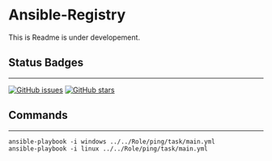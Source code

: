 # Ansible-Registry

This is Readme is under developement.

## Status Badges
---

[![GitHub issues](https://img.shields.io/github/issues/djdta/Ansible-Registry?style=plastic)](https://github.com/djdta/Ansible-Registry/issues)
[![GitHub stars](https://img.shields.io/github/stars/djdta/Ansible-Registry?style=plastic)](https://github.com/djdta/Ansible-Registry/stargazers)

## Commands
---

```ansible
ansible-playbook -i windows ../../Role/ping/task/main.yml
ansible-playbook -i linux ../../Role/ping/task/main.yml 
```
